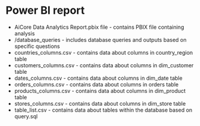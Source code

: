 # Power BI report

- AiCore Data Analytics Report.pbix file - contains PBIX file containing analysis
- /database_queries - includes database queries and outputs based on specific questions
- countries_columns.csv - contains data about columns in country_region table
- customers_columns.csv - contains data about columns in dim_customer table
- dates_columns.csv - contains data about columns in dim_date table
- orders_columns.csv - contains data about columns in orders table
- products_columns.csv - contains data about columns in dim_product table
- stores_columns.csv - contains data about columns in dim_store table
- table_list.csv - contains data about tables within the database based on query.sql
